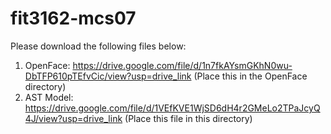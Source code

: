 # fit3162-mcs07
Please download the following files below:  
1. OpenFace: https://drive.google.com/file/d/1n7fkAYsmGKhN0wu-DbTFP610pTEfvCic/view?usp=drive_link (Place this in the OpenFace directory)  
2. AST Model: https://drive.google.com/file/d/1VEfKVE1WjSD6dH4r2GMeLo2TPaJcyQ4J/view?usp=drive_link  (Place this file in this directory)  
